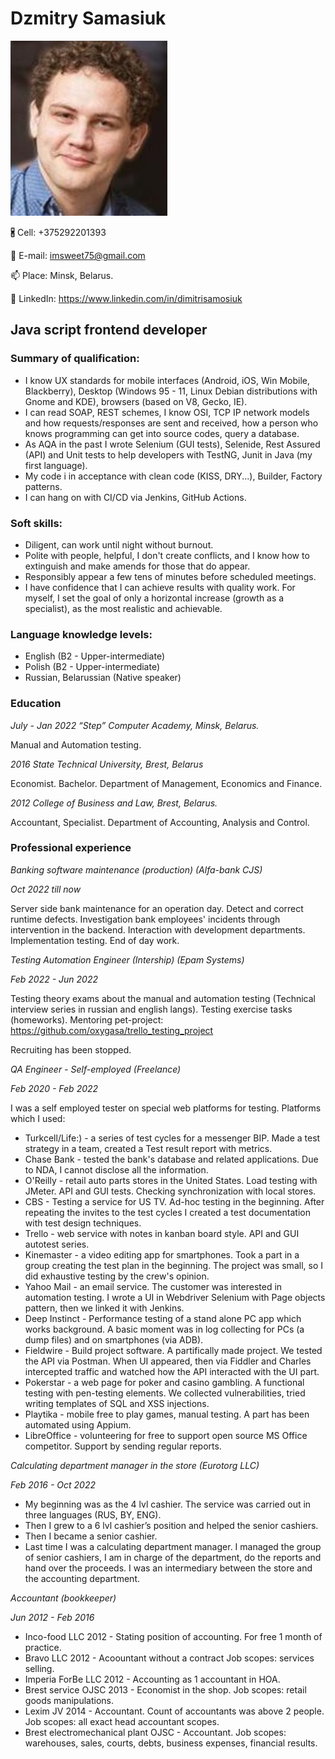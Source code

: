 # Dzmitry Samasiuk 

![profile photo](profile_photo.png)

🖁 Cell: +375292201393

📩 E-mail: imsweet75@gmail.com

📫 Place: Minsk, Belarus.

🔗 LinkedIn: https://www.linkedin.com/in/dimitrisamosiuk

## **Java script frontend developer**

### Summary of qualification:
* I know UX standards for mobile interfaces (Android, iOS, Win Mobile, Blackberry), Desktop (Windows 95 - 11, Linux Debian distributions with Gnome and KDE), browsers (based on V8, Gecko, IE).
* I can read SOAP, REST schemes, I know OSI, TCP IP network models and how requests/responses are sent and received, how a person who knows programming can get into source codes, query a database.
* As AQA in the past I wrote Selenium (GUI tests), Selenide, Rest Assured (API) and Unit tests to help developers with TestNG, Junit in Java (my first language).
* My code i in acceptance with clean code (KISS, DRY...), Builder, Factory patterns.
* I can hang on with CI/CD via Jenkins, GitHub Actions.

### Soft skills:
* Diligent, can work until night without burnout.
* Polite with people, helpful, I don't create conflicts, and I know how to extinguish and make amends for those that do appear.
* Responsibly appear a few tens of minutes before scheduled meetings.
* I have confidence that I can achieve results with quality work. For myself, I set the goal of only a horizontal increase (growth as a specialist), as the most realistic and achievable.

### Language knowledge levels: 
* English (B2 - Upper-intermediate)
* Polish (B2 - Upper-intermediate)
* Russian, Belarussian (Native speaker)

### Education

*July - Jan 2022 “Step” Computer Academy, Minsk, Belarus.*

Manual and Automation testing. 

*2016 State Technical University, Brest, Belarus*

Economist. Bachelor. Department of Management, Economics and Finance.

*2012 College of Business and Law, Brest, Belarus.*

Accountant, Specialist. Department of Accounting, Analysis and 	Control.

### Professional experience

*Banking software maintenance (production) (Alfa-bank CJS)*

*Oct 2022 till now*

Server side bank maintenance for an operation day. Detect and correct runtime defects. Investigation bank employees' incidents through intervention in the backend. Interaction with development departments. Implementation testing. End of day work.

*Testing Automation Engineer (Intership) (Epam Systems)*

*Feb 2022 - Jun 2022*

Testing theory exams about the manual and automation testing (Technical interview series in russian and english langs). Testing exercise tasks (homeworks). Mentoring pet-project: https://github.com/oxygasa/trello_testing_project 

Recruiting has been stopped.

*QA Engineer - Self-employed (Freelance)*

*Feb 2020 - Feb 2022*

I was a self employed tester on special web platforms for testing. Platforms which I used:
* Turkcell/Life:) - a series of test cycles for a messenger BIP. Made a test strategy in a team, created a Test result report with metrics.
* Chase Bank - tested the bank's database and related applications. Due to NDA, I cannot disclose all the information.
* O'Reilly - retail auto parts stores in the United States. Load testing with JMeter. API and GUI tests. Checking synchronization with local stores.
* CBS - Testing a service for US TV. Ad-hoc testing in the beginning. After repeating the invites to the test cycles I created a test documentation with test design techniques. 
* Trello - web service with notes in kanban board style. API and GUI autotest series.
* Kinemaster - a video editing app for smartphones. Took a part in a group creating the test plan in the beginning. The project was small, so I did exhaustive testing by the crew's opinion. 
* Yahoo Mail - an email service. The customer was interested in automation testing. I wrote a UI in Webdriver Selenium with Page objects pattern, then we linked it with Jenkins. 
* Deep Instinct - Performance testing of a stand alone PC app which works background. A basic moment was in log collecting for PCs (a dump files) and on smartphones (via ADB). 
* Fieldwire - Build project software. A partifically made project. We tested the API via Postman. When UI appeared, then via Fiddler and Charles intercepted traffic and watched how the API interacted with the UI part. 
* Pokerstar - a web page for poker and casino gambling. A functional testing with pen-testing elements. We collected vulnerabilities, tried writing templates of SQL and XSS injections.
* Playtika - mobile free to play games, manual testing. A part has been automated using Appium.
* LibreOffice - volunteering for free to support open source MS Office competitor. Support by sending regular reports.

*Calculating department manager in the store (Eurotorg LLC)*

*Feb 2016 - Oct 2022*

* My beginning was as the 4 lvl cashier. The service was carried out in three languages (RUS, BY, ENG).
* Then I grew to a 6 lvl cashier’s position and helped the senior cashiers.
* Then I became a senior cashier.
* Last time I was a calculating department manager. I managed the group of senior cashiers, I am in charge of the department, do the reports and hand over the proceeds. I was an intermediary between the store and the accounting department.

*Accountant (bookkeeper)*

*Jun 2012 - Feb 2016*

* Inco-food LLC 2012 - Stating position of accounting. For free 1 month of practice.
* Bravo LLC 2012 - Acoountant without a contract Job scopes: services selling.
* Imperia ForBe LLC 2012 - Accounting as 1 accountant in HOA.
* Brest service OJSC 2013 - Economist in the shop. Job scopes: retail goods manipulations.
* Lexim JV 2014 - Accountant. Count of accountants was above 2 people. Job scopes: all exact head accountant scopes.
* Brest electromechanical plant OJSC - Accountant. Job scopes: warehouses, sales, courts, debts, business expenses, financial results.
